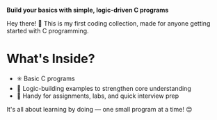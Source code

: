 **Build your basics with simple, logic-driven C programs**

Hey there! 👋 This is my first coding collection, made for anyone getting started with C programming. 


# What's Inside?

- ✳️ Basic C programs
- 📌 Logic-building examples to strengthen core understanding  
- 🧾 Handy for assignments, labs, and quick interview prep


It's all about learning by doing — one small program at a time! 😊


